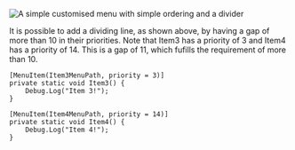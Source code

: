 ![A simple customised menu with simple ordering and a divider](ordered-with-divider.png)

It is possible to add a dividing line, as shown above, by having a gap of more than 10 in their priorities. Note that Item3 has a priority of 3 and Item4 has a priority of 14. This is a gap of 11, which fufills the requirement of more than 10.
```
[MenuItem(Item3MenuPath, priority = 3)]
private static void Item3() {
    Debug.Log("Item 3!");
}

[MenuItem(Item4MenuPath, priority = 14)]
private static void Item4() {
    Debug.Log("Item 4!");
}
```